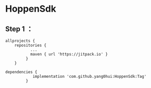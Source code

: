 # HoppenSdk
## Step 1 ：

```
allprojects {
    repositories {
	       ...
	       maven { url 'https://jitpack.io' }
		 }
	}

```
```
dependencies {
            implementation 'com.github.yang0hui:HoppenSdk:Tag'
	     }
```
